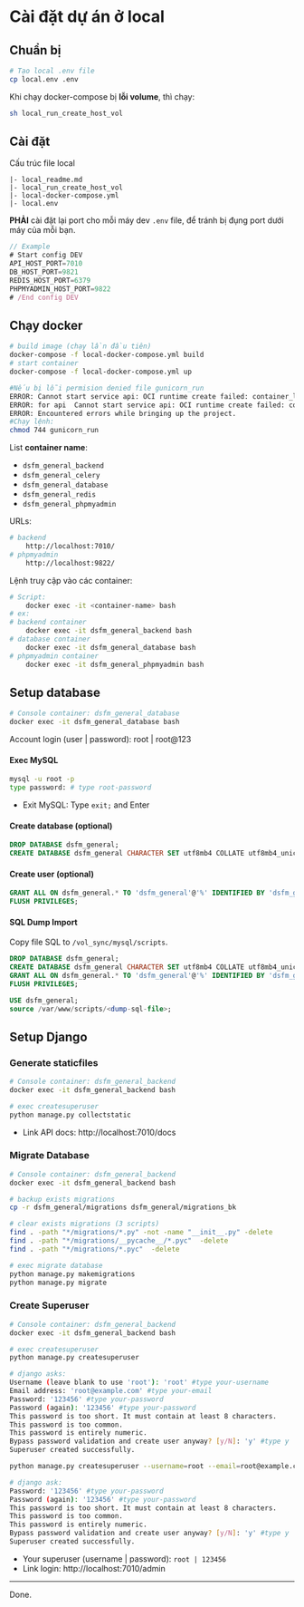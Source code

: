 # Cài đặt dự án ở local


## Chuẩn bị
```bash
# Tạo local .env file
cp local.env .env
```
Khi chạy docker-compose bị **lỗi volume**, thì chạy:
```bash
sh local_run_create_host_vol
```


## Cài đặt
Cấu trúc file local
```
|- local_readme.md
|- local_run_create_host_vol
|- local-docker-compose.yml
|- local.env
```
**PHẢI** cài đặt lại port cho mỗi máy dev `.env` file, để tránh bị đụng port dưới máy của mỗi bạn.
```js
// Example 
# Start config DEV
API_HOST_PORT=7010
DB_HOST_PORT=9821
REDIS_HOST_PORT=6379
PHPMYADMIN_HOST_PORT=9822
# /End config DEV
```


## Chạy docker
```bash
# build image (chạy lần đầu tiên)
docker-compose -f local-docker-compose.yml build
# start container
docker-compose -f local-docker-compose.yml up

#Nếu bị lỗi permision denied file gunicorn_run
ERROR: Cannot start service api: OCI runtime create failed: container_linux.go:349: starting container process caused "exec: \"./gunicorn_run\": permission denied": unknown
ERROR: for api  Cannot start service api: OCI runtime create failed: container_linux.go:349: starting container process caused "exec: \"./gunicorn_run\": permission denied": unknown
ERROR: Encountered errors while bringing up the project.
#Chạy lệnh:
chmod 744 gunicorn_run
```



List **container name**:
* `dsfm_general_backend`
* `dsfm_general_celery`
* `dsfm_general_database`
* `dsfm_general_redis`
* `dsfm_general_phpmyadmin`

URLs:
```bash
# backend
    http://localhost:7010/
# phpmyadmin 
    http://localhost:9822/
```

Lệnh truy cập vào các container:
```bash 
# Script:
    docker exec -it <container-name> bash
# ex:
# backend container
    docker exec -it dsfm_general_backend bash
# database container
    docker exec -it dsfm_general_database bash
# phpmyadmin container
    docker exec -it dsfm_general_phpmyadmin bash
```


## Setup database
```bash
# Console container: dsfm_general_database
docker exec -it dsfm_general_database bash
```
Account login (user | password): root | root@123
#### Exec MySQL
```bash
mysql -u root -p
type password: # type root-password
```
* Exit MySQL: Type `exit;` and Enter
#### Create database (optional)
```sql
DROP DATABASE dsfm_general;
CREATE DATABASE dsfm_general CHARACTER SET utf8mb4 COLLATE utf8mb4_unicode_ci;
```
#### Create user (optional)
```sql
GRANT ALL ON dsfm_general.* TO 'dsfm_general'@'%' IDENTIFIED BY 'dsfm_general@123';
FLUSH PRIVILEGES;
```
#### SQL Dump Import
Copy file SQL to `/vol_sync/mysql/scripts`.
```sql
DROP DATABASE dsfm_general;
CREATE DATABASE dsfm_general CHARACTER SET utf8mb4 COLLATE utf8mb4_unicode_ci;
GRANT ALL ON dsfm_general.* TO 'dsfm_general'@'%' IDENTIFIED BY 'dsfm_general@123';
FLUSH PRIVILEGES;

USE dsfm_general;
source /var/www/scripts/<dump-sql-file>;
```


## Setup Django

### Generate staticfiles
```bash
# Console container: dsfm_general_backend
docker exec -it dsfm_general_backend bash
```

```bash
# exec createsuperuser
python manage.py collectstatic
```
* Link API docs: http://localhost:7010/docs


### Migrate Database

```bash
# Console container: dsfm_general_backend
docker exec -it dsfm_general_backend bash
```

```bash
# backup exists migrations
cp -r dsfm_general/migrations dsfm_general/migrations_bk
```

```bash
# clear exists migrations (3 scripts)
find . -path "*/migrations/*.py" -not -name "__init__.py" -delete
find . -path "*/migrations/__pycache__/*.pyc"  -delete
find . -path "*/migrations/*.pyc"  -delete
```

```bash
# exec migrate database
python manage.py makemigrations
python manage.py migrate
```


### Create Superuser
```bash
# Console container: dsfm_general_backend
docker exec -it dsfm_general_backend bash
```

```bash
# exec createsuperuser
python manage.py createsuperuser

# django asks:
Username (leave blank to use 'root'): 'root' #type your-username
Email address: 'root@example.com' #type your-email
Password: '123456' #type your-password
Password (again): '123456' #type your-password
This password is too short. It must contain at least 8 characters.
This password is too common.
This password is entirely numeric.
Bypass password validation and create user anyway? [y/N]: 'y' #type y
Superuser created successfully.
```
```bash
python manage.py createsuperuser --username=root --email=root@example.com

# django ask:
Password: '123456' #type your-password
Password (again): '123456' #type your-password
This password is too short. It must contain at least 8 characters.
This password is too common.
This password is entirely numeric.
Bypass password validation and create user anyway? [y/N]: 'y' #type y
Superuser created successfully.
```


* Your superuser (username | password): `root | 123456`
* Link login: http://localhost:7010/admin

----
Done.